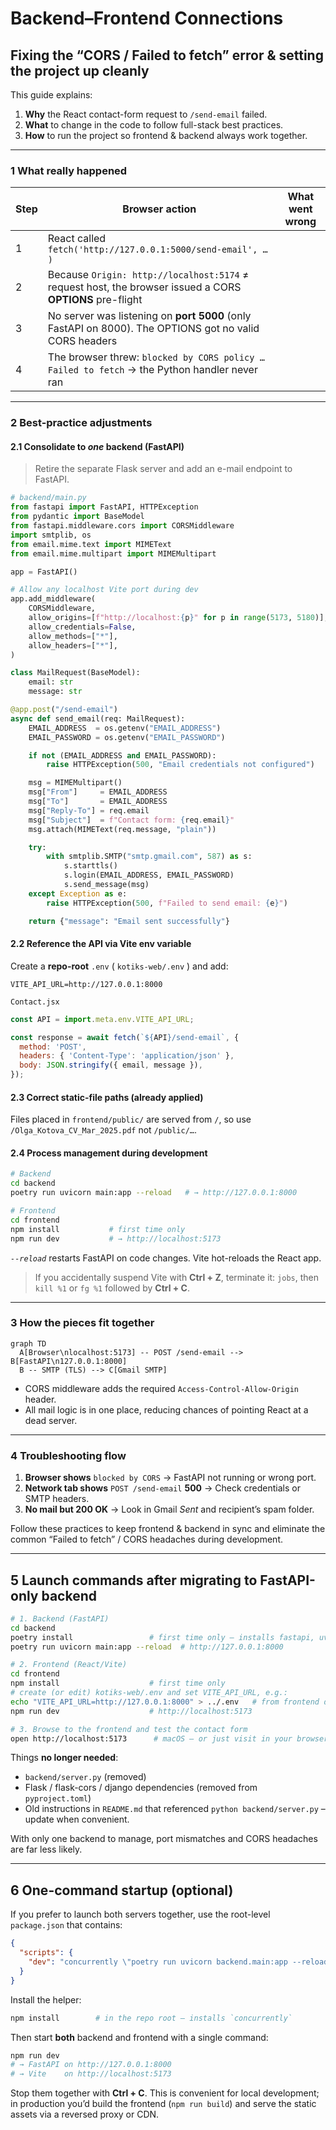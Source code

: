 # Backend–Frontend Connections

## Fixing the “CORS / Failed to fetch” error & setting the project up cleanly

This guide explains:

1. **Why** the React contact-form request to `/send-email` failed.
2. **What** to change in the code to follow full-stack best practices.
3. **How** to run the project so frontend & backend always work together.

---

### 1  What really happened

| Step | Browser action | What went wrong |
|------|----------------|-----------------|
| 1 | React called `fetch('http://127.0.0.1:5000/send-email', … )` | |
| 2 | Because `Origin: http://localhost:5174` ≠ request host, the browser issued a CORS **OPTIONS** pre-flight | |
| 3 | No server was listening on **port 5000** (only FastAPI on 8000). The OPTIONS got no valid CORS headers | |
| 4 | The browser threw: `blocked by CORS policy … Failed to fetch` → the Python handler never ran | |

---

### 2  Best-practice adjustments

#### 2.1  Consolidate to *one* backend (FastAPI)

> Retire the separate Flask server and add an e-mail endpoint to FastAPI.

```python
# backend/main.py
from fastapi import FastAPI, HTTPException
from pydantic import BaseModel
from fastapi.middleware.cors import CORSMiddleware
import smtplib, os
from email.mime.text import MIMEText
from email.mime.multipart import MIMEMultipart

app = FastAPI()

# Allow any localhost Vite port during dev
app.add_middleware(
    CORSMiddleware,
    allow_origins=[f"http://localhost:{p}" for p in range(5173, 5180)],
    allow_credentials=False,
    allow_methods=["*"],
    allow_headers=["*"],
)

class MailRequest(BaseModel):
    email: str
    message: str

@app.post("/send-email")
async def send_email(req: MailRequest):
    EMAIL_ADDRESS  = os.getenv("EMAIL_ADDRESS")
    EMAIL_PASSWORD = os.getenv("EMAIL_PASSWORD")

    if not (EMAIL_ADDRESS and EMAIL_PASSWORD):
        raise HTTPException(500, "Email credentials not configured")

    msg = MIMEMultipart()
    msg["From"]     = EMAIL_ADDRESS
    msg["To"]       = EMAIL_ADDRESS
    msg["Reply-To"] = req.email
    msg["Subject"]  = f"Contact form: {req.email}"
    msg.attach(MIMEText(req.message, "plain"))

    try:
        with smtplib.SMTP("smtp.gmail.com", 587) as s:
            s.starttls()
            s.login(EMAIL_ADDRESS, EMAIL_PASSWORD)
            s.send_message(msg)
    except Exception as e:
        raise HTTPException(500, f"Failed to send email: {e}")

    return {"message": "Email sent successfully"}
```

#### 2.2  Reference the API via Vite env variable

Create a **repo-root** `.env` ( `kotiks-web/.env` ) and add:
```env
VITE_API_URL=http://127.0.0.1:8000
```

`Contact.jsx`
```javascript
const API = import.meta.env.VITE_API_URL;

const response = await fetch(`${API}/send-email`, {
  method: 'POST',
  headers: { 'Content-Type': 'application/json' },
  body: JSON.stringify({ email, message }),
});
```

#### 2.3  Correct static-file paths (already applied)

Files placed in `frontend/public/` are served from `/`, so use
`/Olga_Kotova_CV_Mar_2025.pdf` not `/public/…`.

#### 2.4  Process management during development

```bash
# Backend
cd backend
poetry run uvicorn main:app --reload   # → http://127.0.0.1:8000

# Frontend
cd frontend
npm install           # first time only
npm run dev           # → http://localhost:5173
```

*`--reload`* restarts FastAPI on code changes. Vite hot-reloads the React app.

> If you accidentally suspend Vite with **Ctrl + Z**, terminate it:
> `jobs`, then `kill %1` or `fg %1` followed by **Ctrl + C**.

---

### 3  How the pieces fit together

```mermaid
graph TD
  A[Browser\nlocalhost:5173] -- POST /send-email --> B[FastAPI\n127.0.0.1:8000]
  B -- SMTP (TLS) --> C[Gmail SMTP]
```

* CORS middleware adds the required `Access-Control-Allow-Origin` header.
* All mail logic is in one place, reducing chances of pointing React at a dead server.

---

### 4  Troubleshooting flow

1. **Browser shows** `blocked by CORS`
   → FastAPI not running or wrong port.
2. **Network tab shows** `POST /send-email` **500**
   → Check credentials or SMTP headers.
3. **No mail but 200 OK**
   → Look in Gmail *Sent* and recipient’s spam folder.

Follow these practices to keep frontend & backend in sync and eliminate the common “Failed to fetch” / CORS headaches during development.

---

## 5  Launch commands after migrating to FastAPI-only backend

```bash
# 1. Backend (FastAPI)
cd backend
poetry install                 # first time only – installs fastapi, uvicorn, etc.
poetry run uvicorn main:app --reload  # http://127.0.0.1:8000

# 2. Frontend (React/Vite)
cd frontend
npm install                    # first time only
# create (or edit) kotiks-web/.env and set VITE_API_URL, e.g.:
echo "VITE_API_URL=http://127.0.0.1:8000" > ../.env   # from frontend dir
npm run dev                    # http://localhost:5173

# 3. Browse to the frontend and test the contact form
open http://localhost:5173      # macOS – or just visit in your browser
```

Things **no longer needed**:

* `backend/server.py`  (removed)
* Flask / flask-cors / django dependencies  (removed from `pyproject.toml`)
* Old instructions in `README.md` that referenced `python backend/server.py` – update when convenient.

With only one backend to manage, port mismatches and CORS headaches are far less likely.

---

## 6  One-command startup (optional)

If you prefer to launch both servers together, use the root-level `package.json` that contains:

```json
{
  "scripts": {
    "dev": "concurrently \"poetry run uvicorn backend.main:app --reload\" \"npm --prefix frontend run dev\""
  }
}
```

Install the helper:

```bash
npm install        # in the repo root – installs `concurrently`
```

Then start **both** backend and frontend with a single command:

```bash
npm run dev
# → FastAPI on http://127.0.0.1:8000
# → Vite    on http://localhost:5173
```

Stop them together with **Ctrl + C**. This is convenient for local development; in production you’d build the frontend (`npm run build`) and serve the static assets via a reversed proxy or CDN.
